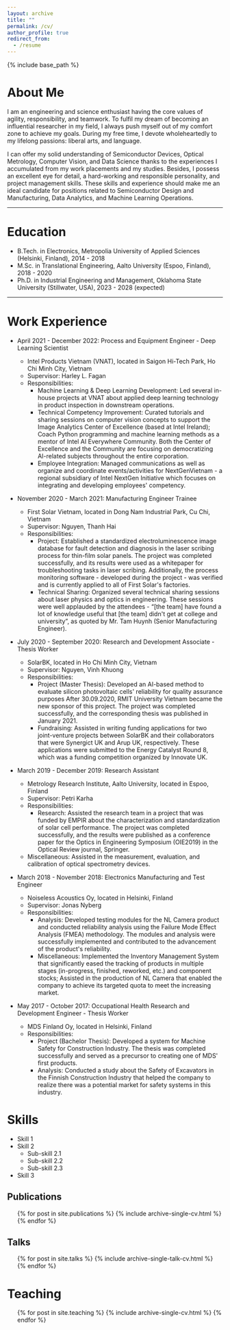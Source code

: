 ```yaml
---
layout: archive
title: ""
permalink: /cv/
author_profile: true
redirect_from:
  - /resume
---
```


{% include base_path %}

# About Me
I am an engineering and science enthusiast having the core values of agility, responsibility, and teamwork. To fulfil my dream of becoming an influential researcher in my field, I always push myself out of my comfort zone to achieve my goals. During my free time, I devote wholeheartedly to my lifelong passions: liberal arts, and language.

I can offer my solid understanding of Semiconductor Devices, Optical Metrology, Computer Vision, and Data Science thanks to the experiences I accumulated from my work placements and my studies. Besides, I possess an excellent eye for detail, a hard-working and responsible personality, and project management skills. These skills and experience should make me an ideal candidate for positions related to Semiconductor Design and Manufacturing, Data Analytics, and Machine Learning Operations.

***

# Education
* B.Tech. in Electronics, Metropolia University of Applied Sciences (Helsinki, Finland), 2014 - 2018
* M.Sc. in Translational Engineering, Aalto University (Espoo, Finland), 2018 - 2020
* Ph.D. in Industrial Engineering and Management, Oklahoma State University (Stillwater, USA), 2023 - 2028 (expected)

*** 

# Work Experience
* April 2021 - December 2022: Process and Equipment Engineer - Deep Learning Scientist
  * Intel Products Vietnam (VNAT), located in Saigon Hi-Tech Park, Ho Chi Minh City, Vietnam
  * Supervisor: Harley L. Fagan
  * Responsibilities: 
    * Machine Learning & Deep Learning Development: Led several in-house projects at VNAT about applied deep learning technology in product inspection in downstream operations.
    * Technical Competency Improvement: Curated tutorials and sharing sessions on computer vision concepts to support the Image Analytics Center of Excellence (based at Intel Ireland); Coach Python programming and machine learning methods as a mentor of Intel AI Everywhere Community. Both the Center of Excellence and the Community are focusing on democratizing AI-related subjects throughout the entire corporation.
    * Employee Integration: Managed communications as well as organize and coordinate events/activities for NextGenVietnam - a regional subsidiary of Intel NextGen Initiative which focuses on integrating and developing employees' competency.

* November 2020 - March 2021: Manufacturing Engineer Trainee 
  * First Solar Vietnam, located in Dong Nam Industrial Park, Cu Chi, Vietnam
  * Supervisor: Nguyen, Thanh Hai
  * Responsibilities:
    * Project: Established a standardized electroluminescence image database for fault detection and diagnosis in the laser scribing process for thin-film solar panels. The project was completed successfully, and its results were used as a whitepaper for troubleshooting tasks in laser scribing. Additionally, the process monitoring software - developed during the project - was verified and is currently applied to all of First Solar's factories.
    * Technical Sharing: Organized several technical sharing sessions about laser physics and optics in engineering. These sessions were well applauded by the attendees - “[the team] have found a lot of knowledge useful that [the team] didn't get at college and university”, as quoted by Mr. Tam Huynh (Senior Manufacturing Engineer).
  
* July 2020 - September 2020: Research and Development Associate - Thesis Worker  
  * SolarBK, located in Ho Chi Minh City, Vietnam
  * Supervisor: Nguyen, Vinh Khuong
  * Responsibilities:
    * Project (Master Thesis): Developed an AI-based method to evaluate silicon photovoltaic cells' reliability for quality assurance purposes After 30.09.2020, RMIT University Vietnam became the new sponsor of this project. The project was completed successfully, and the corresponding thesis was published in January 2021.
    * Fundraising: Assisted in writing funding applications for two joint-venture projects between SolarBK and their collaborators that were Synergict UK and Arup UK, respectively. These applications were submitted to the Energy Catalyst Round 8, which was a funding competition organized by Innovate UK.

* March 2019 - December 2019: Research Assistant
  * Metrology Research Institute, Aalto University, located in Espoo, Finland
  * Supervisor: Petri Karha
  * Responsibilities:
    * Research: Assisted the research team in a project that was funded by EMPIR about the characterization and standardization of solar cell performance. The project was completed successfully, and the results were published as a conference paper for the Optics in Engineering Symposium (OIE2019) in the Optical Review journal, Springer.
   * Miscellaneous: Assisted in the measurement, evaluation, and calibration of optical spectrometry devices.

* March 2018 - November 2018: Electronics Manufacturing and Test Engineer  
  * Noiseless Acoustics Oy, located in Helsinki, Finland
  * Supervisor: Jonas Nyberg
  * Responsibilities:
    * Analysis: Developed testing modules for the NL Camera product and conducted reliability analysis using the Failure Mode Effect Analysis (FMEA) methodology. The modules and analysis were successfully implemented and contributed to the advancement of the product's reliability.
    * Miscellaneous: Implemented the Inventory Management System that significantly eased the tracking of products in multiple stages (in-progress, finished, reworked, etc.) and component stocks; Assisted in the production of NL Camera that enabled the company to achieve its targeted quota to meet the increasing market.

* May 2017 - October 2017: Occupational Health Research and Development Engineer - Thesis Worker
  * MDS Finland Oy, located in Helsinki, Finland
  * Responsibilities:
    * Project (Bachelor Thesis): Developed a system for Machine Safety for Construction Industry. The thesis was completed successfully and served as a precursor to creating one of MDS' first products.
    * Analysis: Conducted a study about the Safety of Excavators in the Finnish Construction Industry that helped the company to realize there was a potential market for safety systems in this industry.

# Skills
* Skill 1
* Skill 2
  * Sub-skill 2.1
  * Sub-skill 2.2
  * Sub-skill 2.3
* Skill 3

## Publications
  <ul>{% for post in site.publications %}
    {% include archive-single-cv.html %}
  {% endfor %}</ul>
  
## Talks
  <ul>{% for post in site.talks %}
    {% include archive-single-talk-cv.html %}
  {% endfor %}</ul>
  
# Teaching
  <ul>{% for post in site.teaching %}
    {% include archive-single-cv.html %}
  {% endfor %}</ul>

